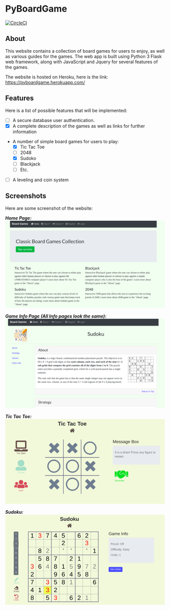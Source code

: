 # PyBoardGame
[![CircleCI](https://circleci.com/gh/larryworm1127/PyBoardGame.svg?style=svg)](https://circleci.com/gh/larryworm1127/PyBoardGame)

## About
This website contains a collection of board games for users to enjoy, as well as various guides for the games.
The web app is built using Python 3 Flask web framework, along with JavaScript and Jquery for several features of the games.

The website is hosted on Heroku, here is the link: https://pyboardgame.herokuapp.com/

## Features
Here is a list of possible features that will be implemented:
- [ ] A secure database user authentication.
- [x] A complete description of the games as well as links for further information
- A number of simple board games for users to play:
    - [x] Tic Tac Toe
    - [ ] 2048
    - [x] Sudoko
    - [ ] Blackjack
    - [ ] Etc.
- [ ] A leveling and coin system

## Screenshots
Here are some screenshot of the website:

**_Home Page:_**
![Image of home page](assets/screenshots/screenshot_home.png)

**_Game Info Page (All Info pages look the same):_**
![Image of about page](assets/screenshots/screenshot_about.png)

**_Tic Tac Toe:_**
![Image of Tic Tac Toe](assets/screenshots/screenshot_ttt.png)

**_Sudoku:_**
![Image of Sudoku](assets/screenshots/screenshot_sudoku.png)
